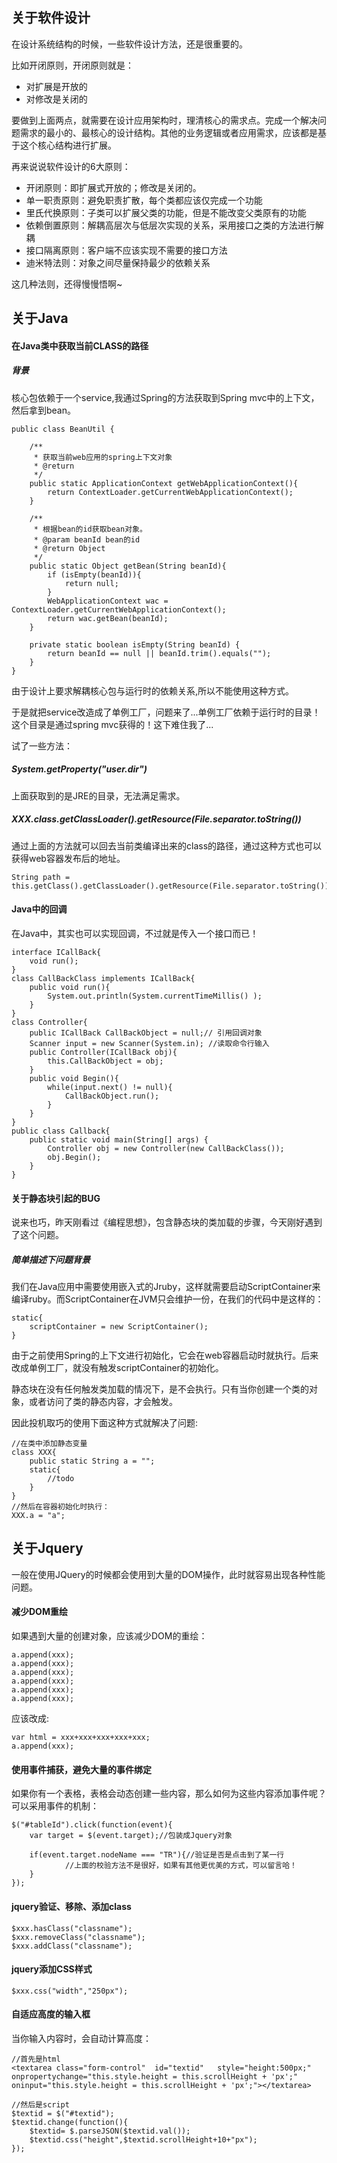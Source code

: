 >

## 关于软件设计

在设计系统结构的时候，一些软件设计方法，还是很重要的。

比如开闭原则，开闭原则就是：

- 对扩展是开放的
- 对修改是关闭的

要做到上面两点，就需要在设计应用架构时，理清核心的需求点。完成一个解决问题需求的最小的、最核心的设计结构。其他的业务逻辑或者应用需求，应该都是基于这个核心结构进行扩展。

再来说说软件设计的6大原则：

- 开闭原则：即扩展式开放的；修改是关闭的。
- 单一职责原则：避免职责扩散，每个类都应该仅完成一个功能
- 里氏代换原则：子类可以扩展父类的功能，但是不能改变父类原有的功能
- 依赖倒置原则：解耦高层次与低层次实现的关系，采用接口之类的方法进行解耦
- 接口隔离原则：客户端不应该实现不需要的接口方法
- 迪米特法则：对象之间尽量保持最少的依赖关系

这几种法则，还得慢慢悟啊~

## 关于Java

#### 在Java类中获取当前CLASS的路径
##### 背景
核心包依赖于一个service,我通过Spring的方法获取到Spring mvc中的上下文，然后拿到bean。
```
public class BeanUtil {

	/**
	 * 获取当前web应用的spring上下文对象
	 * @return
	 */
	public static ApplicationContext getWebApplicationContext(){
		return ContextLoader.getCurrentWebApplicationContext();
	}
	
	/**
	 * 根据bean的id获取bean对象。
	 * @param beanId bean的id
	 * @return Object
	 */
	public static Object getBean(String beanId){
		if (isEmpty(beanId)){
			return null;
		}
		WebApplicationContext wac = ContextLoader.getCurrentWebApplicationContext();  
		return wac.getBean(beanId);
	}

	private static boolean isEmpty(String beanId) {
		return beanId == null || beanId.trim().equals("");
	}	
}
```
由于设计上要求解耦核心包与运行时的依赖关系,所以不能使用这种方式。

于是就把service改造成了单例工厂，问题来了...单例工厂依赖于运行时的目录！这个目录是通过spring mvc获得的！这下难住我了...

试了一些方法：

##### System.getProperty("user.dir")

上面获取到的是JRE的目录，无法满足需求。

##### XXX.class.getClassLoader().getResource(File.separator.toString())

通过上面的方法就可以回去当前类编译出来的class的路径，通过这种方式也可以获得web容器发布后的地址。
```
String path = this.getClass().getClassLoader().getResource(File.separator.toString()).getPath();
```

#### Java中的回调

在Java中，其实也可以实现回调，不过就是传入一个接口而已！
```
interface ICallBack{
	void run();
}
class CallBackClass implements ICallBack{
	public void run(){
		System.out.println(System.currentTimeMillis() );
	}
}
class Controller{
	public ICallBack CallBackObject = null;// 引用回调对象
	Scanner input = new Scanner(System.in); //读取命令行输入
	public Controller(ICallBack obj){
		this.CallBackObject = obj;
	}
	public void Begin(){
		while(input.next() != null){
			CallBackObject.run();
		}
	}
}
public class Callback{
	public static void main(String[] args) {
		Controller obj = new Controller(new CallBackClass());
		obj.Begin();
	}
}
```
#### 关于静态块引起的BUG

说来也巧，昨天刚看过《编程思想》，包含静态块的类加载的步骤，今天刚好遇到了这个问题。

##### 简单描述下问题背景

我们在Java应用中需要使用嵌入式的Jruby，这样就需要启动ScriptContainer来编译ruby。而ScriptContainer在JVM只会维护一份，在我们的代码中是这样的：
```
static{
	scriptContainer = new ScriptContainer();
}
```
由于之前使用Spring的上下文进行初始化，它会在web容器启动时就执行。后来改成单例工厂，就没有触发scriptContainer的初始化。

静态块在没有任何触发类加载的情况下，是不会执行。只有当你创建一个类的对象，或者访问了类的静态内容，才会触发。

因此投机取巧的使用下面这种方式就解决了问题:
```
//在类中添加静态变量
class XXX{
	public static String a = "";
	static{
		//todo
	}
}
//然后在容器初始化时执行：
XXX.a = "a";
```

## 关于Jquery

一般在使用JQuery的时候都会使用到大量的DOM操作，此时就容易出现各种性能问题。

#### 减少DOM重绘
如果遇到大量的创建对象，应该减少DOM的重绘：
```
a.append(xxx);
a.append(xxx);
a.append(xxx);
a.append(xxx);
a.append(xxx);
a.append(xxx);
```
应该改成:
```
var html = xxx+xxx+xxx+xxx+xxx;
a.append(xxx);
```

#### 使用事件捕获，避免大量的事件绑定

如果你有一个表格，表格会动态创建一些内容，那么如何为这些内容添加事件呢？
可以采用事件的机制：
```
$("#tableId").click(function(event){
	var target = $(event.target);//包装成Jquery对象
		
	if(event.target.nodeName === "TR"){//验证是否是点击到了某一行
			//上面的校验方法不是很好，如果有其他更优美的方式，可以留言哈！
	}
});
```

#### jquery验证、移除、添加class

```
$xxx.hasClass("classname");
$xxx.removeClass("classname");
$xxx.addClass("classname");
```

#### jquery添加CSS样式

```
$xxx.css("width","250px");
```
#### 自适应高度的输入框

当你输入内容时，会自动计算高度：
```
//首先是html
<textarea class="form-control"  id="textid"   style="height:500px;" onpropertychange="this.style.height = this.scrollHeight + 'px';"  oninput="this.style.height = this.scrollHeight + 'px';"></textarea>

//然后是script
$textid = $("#textid");
$textid.change(function(){
	$textid= $.parseJSON($textid.val());
	$textid.css("height",$textid.scrollHeight+10+"px");
});
```
